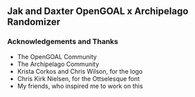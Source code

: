 ## Jak and Daxter OpenGOAL x Archipelago Randomizer

### Acknowledgements and Thanks
- The OpenGOAL Community
- The Archipelago Community
- Krista Corkos and Chris Wilson, for the logo
- Chris Kirk Nielsen, for the Ottselesque font
- My friends, who inspired me to work on this
